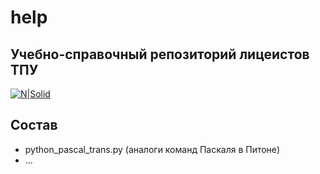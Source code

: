 # help
## Учебно-справочный репозиторий лицеистов ТПУ
[![N|Solid](https://portal.tpu.ru/f_lyceum/img/main-logo.jpg)](https://portal.tpu.ru/lyceum)


## Состав

- python_pascal_trans.py (аналоги команд Паскаля в Питоне)
- ...
